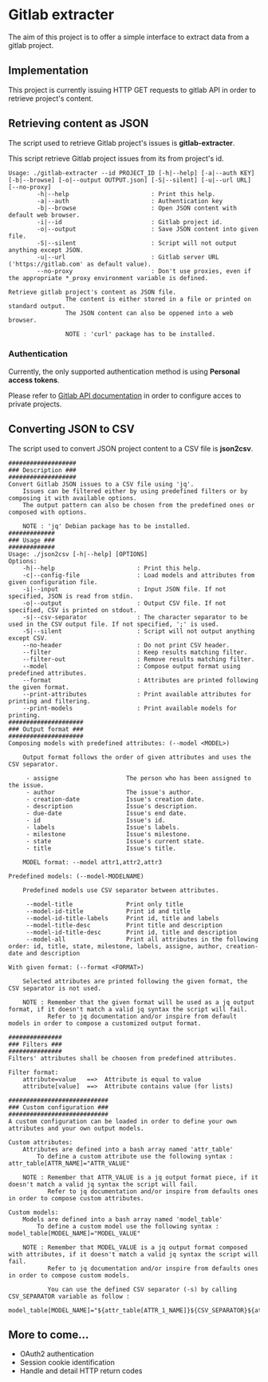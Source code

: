 # Gitlab extracter

The aim of this project is to offer a simple interface to extract data from a gitlab project.

## Implementation

This project is currently issuing HTTP GET requests to gitlab API in order to retrieve project's content.

## Retrieving content as JSON

The script used to retrieve Gitlab project's issues is **gitlab-extracter**.

This script retrieve Gitlab project issues from its from project's id.

    Usage: ./gitlab-extracter --id PROJECT_ID [-h|--help] [-a|--auth KEY] [-b|--browse] [-o|--output OUTPUT.json] [-S|--silent] [-u|--url URL] [--no-proxy]
     		-h|--help                       : Print this help.
     		-a|--auth                       : Authentication key
     		-b|--browse                     : Open JSON content with default web browser.
     		-i|--id                         : Gitlab project id.
     		-o|--output                     : Save JSON content into given file.
     		-S|--silent                     : Script will not output anything except JSON.
     		-u|--url                        : Gitlab server URL ('https://gitlab.com' as default value).
     		--no-proxy                      : Don't use proxies, even if the appropriate *_proxy environment variable is defined.

    Retrieve gitlab project's content as JSON file. 
                  	The content is either stored in a file or printed on standard output.
                  	The JSON content can also be oppened into a web browser.

                  	NOTE : 'curl' package has to be installed.

### Authentication

Currently, the only supported authentication method is using **Personal access tokens**.

Please refer to [Gitlab API documentation](https://docs.gitlab.com/ee/user/profile/personal_access_tokens.html) in order to configure acces to private projects.

## Converting JSON to CSV

The script used to convert JSON project content to a CSV file is **json2csv**.

    ###################
    ### Description ###
    ###################
    Convert Gitlab JSON issues to a CSV file using 'jq'.
    	Issues can be filtered either by using predefined filters or by composing it with available options.
    	The output pattern can also be chosen from the predefined ones or composed with options.

    	NOTE : 'jq' Debian package has to be installed.
    #############
    ### Usage ###
    #############
    Usage: ./json2csv [-h|--help] [OPTIONS]
    Options:
    	-h|--help                       : Print this help.
    	-c|--config-file                : Load models and attributes from given configuration file.
    	-i|--input                      : Input JSON file. If not specified, JSON is read from stdin.
    	-o|--output                     : Output CSV file. If not specified, CSV is printed on stdout.
    	-s|--csv-separator              : The character separator to be used in the CSV output file. If not specified, ';' is used.
    	-S|--silent                     : Script will not output anything except CSV.
    	--no-header                     : Do not print CSV header.
    	--filter                        : Keep results matching filter.
    	--filter-out                    : Remove results matching filter.
    	--model                         : Compose output format using predefined attributes.
    	--format                        : Attributes are printed following the given format.
    	--print-attributes              : Print available attributes for printing and filtering.
    	--print-models                  : Print available models for printing.
    #####################
    ### Output format ###
    #####################
    Composing models with predefined attributes: (--model <MODEL>)

    	Output format follows the order of given attributes and uses the CSV separator.

    	 - assigne                   The person who has been assigned to the issue.
    	 - author                    The issue's author.
    	 - creation-date             Issue's creation date.
    	 - description               Issue's description.
    	 - due-date                  Issue's end date.
    	 - id                        Issue's id.
    	 - labels                    Issue's labels.
    	 - milestone                 Issue's milestone.
    	 - state                     Issue's current state.
    	 - title                     Issue's title.

    	MODEL format: --model attr1,attr2,attr3

    Predefined models: (--model-MODELNAME)

    	Predefined models use CSV separator between attributes.

    	 --model-title               Print only title
    	 --model-id-title            Print id and title
    	 --model-id-title-labels     Print id, title and labels
    	 --model-title-desc          Print title and description
    	 --model-id-title-desc       Print id, title and description
    	 --model-all                 Print all attributes in the following order: id, title, state, milestone, labels, assigne, author, creation-date and description

    With given format: (--format <FORMAT>)

    	Selected attributes are printed following the given format, the CSV separator is not used.

    	NOTE : Remember that the given format will be used as a jq output format, if it doesn't match a valid jq syntax the script will fail.
    	       Refer to jq documentation and/or inspire from default models in order to compose a customized output format.

    ###############
    ### Filters ###
    ###############
    Filters' attributes shall be choosen from predefined attributes.

    Filter format:
    	attribute=value   ==>  Attribute is equal to value
    	attribute[value]  ==>  Attribute contains value (for lists)

    ############################
    ### Custom configuration ###
    ############################
    A custom configuration can be loaded in order to define your own attributes and your own output models.

    Custom attributes:
    	Attributes are defined into a bash array named 'attr_table'
    		To define a custom attribute use the following syntax : attr_table[ATTR_NAME]="ATTR_VALUE"

    	NOTE : Remember that ATTR_VALUE is a jq output format piece, if it doesn't match a valid jq syntax the script will fail.
    	       Refer to jq documentation and/or inspire from defaults ones in order to compose custom attributes.

    Custom models:
    	Models are defined into a bash array named 'model_table'
    		To define a custom model use the following syntax : model_table[MODEL_NAME]="MODEL_VALUE"

    	NOTE : Remember that MODEL_VALUE is a jq output format composed with attributes, if it doesn't match a valid jq syntax the script will fail.
    	       Refer to jq documentation and/or inspire from defaults ones in order to compose custom models.

    	       You can use the defined CSV separator (-s) by calling CSV_SEPARATOR variable as follow : 
    	           model_table[MODEL_NAME]="${attr_table[ATTR_1_NAME]}${CSV_SEPARATOR}${attr_table[ATTR_2_NAME]}"

## More to come...

 - OAuth2 authentication
 - Session cookie identification
 - Handle and detail HTTP return codes
